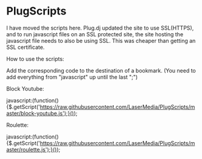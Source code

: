PlugScripts
===========

I have moved the scripts here. Plug.dj updated the site to use SSL(HTTPS), and to run javascript files on an SSL protected site, the site hosting the javascript file needs to also be using SSL. This was cheaper than getting an SSL certificate.


How to use the scripts:

Add the corresponding code to the destination of a bookmark. (You need to add everything from "javascript" up until the last ";")

Block Youtube:

javascript:(function(){$.getScript('https://raw.githubusercontent.com/LaserMedia/PlugScripts/master/block-youtube.js');}());

Roulette:

javascript:(function(){$.getScript('https://raw.githubusercontent.com/LaserMedia/PlugScripts/master/roulette.js');}());

